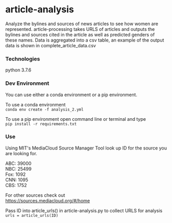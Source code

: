 # article-analysis
Analyze the bylines and sources of news articles to see how women are represented. article-processing takes URLS of articles and outputs the bylines and sources cited in the article as well as predicted genders of these names. Data is aggregated into a csv table, an example of the output data is shown in complete_article_data.csv

### Technologies
python 3.7.6

### Dev Environment 
You can use either a conda environment or a pip environment. 

To use a conda environment    
`conda env create -f analysis_2.yml`

To use a pip environment open command line or terminal and type   
`pip install -r requirements.txt`

### Use
Using MIT's MediaCloud Source Manager Tool look up ID for the source you are looking for. 

ABC: 39000  
NBC: 25499  
Fox: 1092  
CNN: 1095  
CBS: 1752  

For other sources check out  
https://sources.mediacloud.org/#/home 

Pass ID into article_urls() in article-analysis.py to collect URLS for analysis  
`urls = article_urls(ID)`
